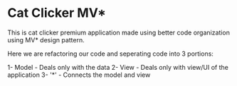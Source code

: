 # Cat Clicker MV\*

This is cat clicker premium application made using better code organization using MV\* design pattern.

Here we are refactoring our code and seperating code into 3 portions:

1- Model - Deals only with the data
2- View - Deals only with view/UI of the application
3- '\*' - Connects the model and view
